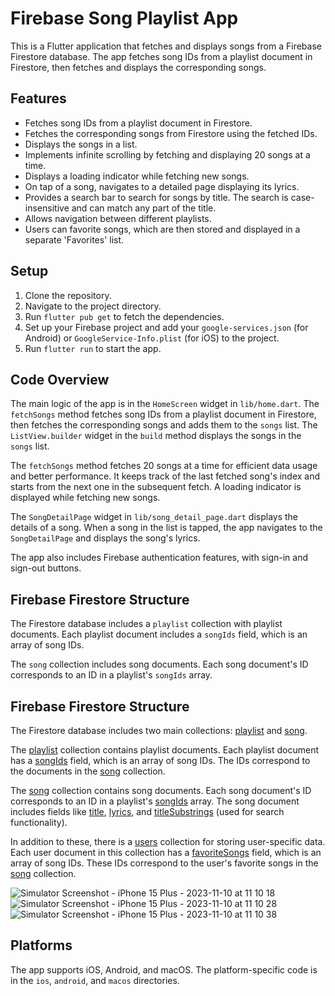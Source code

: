 # Firebase Song Playlist App

This is a Flutter application that fetches and displays songs from a Firebase Firestore database. The app fetches song IDs from a playlist document in Firestore, then fetches and displays the corresponding songs.

## Features

- Fetches song IDs from a playlist document in Firestore.
- Fetches the corresponding songs from Firestore using the fetched IDs.
- Displays the songs in a list.
- Implements infinite scrolling by fetching and displaying 20 songs at a time.
- Displays a loading indicator while fetching new songs.
- On tap of a song, navigates to a detailed page displaying its lyrics.
- Provides a search bar to search for songs by title. The search is case-insensitive and can match any part of the title.
- Allows navigation between different playlists.
- Users can favorite songs, which are then stored and displayed in a separate 'Favorites' list.

## Setup

1. Clone the repository.
2. Navigate to the project directory.
3. Run `flutter pub get` to fetch the dependencies.
4. Set up your Firebase project and add your `google-services.json` (for Android) or `GoogleService-Info.plist` (for iOS) to the project.
5. Run `flutter run` to start the app.

## Code Overview

The main logic of the app is in the `HomeScreen` widget in `lib/home.dart`. The `fetchSongs` method fetches song IDs from a playlist document in Firestore, then fetches the corresponding songs and adds them to the `songs` list. The `ListView.builder` widget in the `build` method displays the songs in the `songs` list.

The `fetchSongs` method fetches 20 songs at a time for efficient data usage and better performance. It keeps track of the last fetched song's index and starts from the next one in the subsequent fetch. A loading indicator is displayed while fetching new songs.

The `SongDetailPage` widget in `lib/song_detail_page.dart` displays the details of a song. When a song in the list is tapped, the app navigates to the `SongDetailPage` and displays the song's lyrics.

The app also includes Firebase authentication features, with sign-in and sign-out buttons.

## Firebase Firestore Structure

The Firestore database includes a `playlist` collection with playlist documents. Each playlist document includes a `songIds` field, which is an array of song IDs.

The `song` collection includes song documents. Each song document's ID corresponds to an ID in a playlist's `songIds` array.

## Firebase Firestore Structure

The Firestore database includes two main collections: [playlist](file:///Users/jeremiah.parrack/freelance/guitar_tabs/firebase/README.md#3%2C131-3%2C131) and [song](file:///Users/jeremiah.parrack/freelance/guitar_tabs/firebase/README.md#3%2C115-3%2C115).

The [playlist](file:///Users/jeremiah.parrack/freelance/guitar_tabs/firebase/README.md#3%2C131-3%2C131) collection contains playlist documents. Each playlist document has a [songIds](file:///Users/jeremiah.parrack/freelance/guitar_tabs/firebase/README.md#37%2C117-37%2C117) field, which is an array of song IDs. The IDs correspond to the documents in the [song](file:///Users/jeremiah.parrack/freelance/guitar_tabs/firebase/README.md#3%2C115-3%2C115) collection.

The [song](file:///Users/jeremiah.parrack/freelance/guitar_tabs/firebase/README.md#3%2C115-3%2C115) collection contains song documents. Each song document's ID corresponds to an ID in a playlist's [songIds](file:///Users/jeremiah.parrack/freelance/guitar_tabs/firebase/README.md#37%2C117-37%2C117) array. The song document includes fields like [title](file:///Users/jeremiah.parrack/freelance/guitar_tabs/firebase/README.md#13%2C48-13%2C48), [lyrics](file:///Users/jeremiah.parrack/freelance/guitar_tabs/firebase/README.md#12%2C65-12%2C65), and [titleSubstrings](file:///Users/jeremiah.parrack/freelance/guitar_tabs/firebase/lib/home.dart#75%2C17-75%2C17) (used for search functionality).

In addition to these, there is a [users](file:///Users/jeremiah.parrack/freelance/guitar_tabs/firebase/lib/home.dart#144%2C62-144%2C62) collection for storing user-specific data. Each user document in this collection has a [favoriteSongs](file:///Users/jeremiah.parrack/freelance/guitar_tabs/firebase/lib/home.dart#147%2C20-147%2C20) field, which is an array of song IDs. These IDs correspond to the user's favorite songs in the [song](file:///Users/jeremiah.parrack/freelance/guitar_tabs/firebase/README.md#3%2C115-3%2C115) collection.


![Simulator Screenshot - iPhone 15 Plus - 2023-11-10 at 11 10 18](https://github.com/jeremiahlukus/flutter-firestore-relationship/assets/17206638/bc4e4219-3d28-4eac-ac9d-0ac525a31a6c)
![Simulator Screenshot - iPhone 15 Plus - 2023-11-10 at 11 10 28](https://github.com/jeremiahlukus/flutter-firestore-relationship/assets/17206638/69eeacac-ac28-4283-a09d-e5a1d7d2c1db)
![Simulator Screenshot - iPhone 15 Plus - 2023-11-10 at 11 10 38](https://github.com/jeremiahlukus/flutter-firestore-relationship/assets/17206638/de83fedf-b719-48d6-adf8-5d58b375c6c3)

## Platforms

The app supports iOS, Android, and macOS. The platform-specific code is in the `ios`, `android`, and `macos` directories.